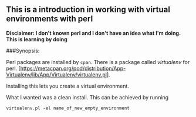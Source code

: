 ## This is a introduction in working with virtual environments with perl 

**Disclaimer: I don't known perl and I don't have an idea what I'm doing. This is learning by doing**

###Synopsis:

Perl packages are installed by `cpan`. There is a package called *virtualenv* for perl. [https://metacpan.org/pod/distribution/App-Virtualenv/lib/App/Virtualenv/virtualenv.pl]. 

Installing this lets you create a virtual environment. 

What I wanted was a clean install. This can be achieved by running 
```
virtualenv.pl -el name_of_new_empty_environment
```
